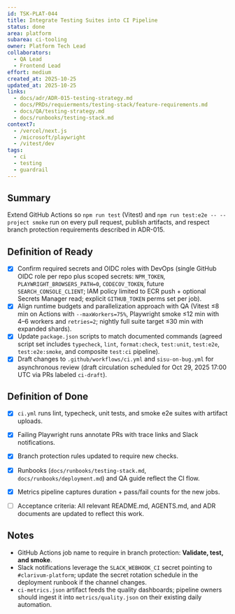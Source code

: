 ```yaml
---
id: TSK-PLAT-044
title: Integrate Testing Suites into CI Pipeline
status: done
area: platform
subarea: ci-tooling
owner: Platform Tech Lead
collaborators:
  - QA Lead
  - Frontend Lead
effort: medium
created_at: 2025-10-25
updated_at: 2025-10-25
links:
  - docs/adr/ADR-015-testing-strategy.md
  - docs/PRDs/requierments/testing-stack/feature-requirements.md
  - docs/QA/testing-strategy.md
  - docs/runbooks/testing-stack.md
context7:
  - /vercel/next.js
  - /microsoft/playwright
  - /vitest/dev
tags:
  - ci
  - testing
  - guardrail
---
```


## Summary
Extend GitHub Actions so `npm run test` (Vitest) and `npm run test:e2e -- --project smoke` run on every pull request, publish artifacts, and respect branch protection requirements described in ADR-015.

## Definition of Ready
- [x] Confirm required secrets and OIDC roles with DevOps (single GitHub OIDC role per repo plus scoped secrets: `NPM_TOKEN`, `PLAYWRIGHT_BROWSERS_PATH=0`, `CODECOV_TOKEN`, future `SEARCH_CONSOLE_CLIENT`; IAM policy limited to ECR push + optional Secrets Manager read; explicit `GITHUB_TOKEN` perms set per job).
- [x] Align runtime budgets and parallelization approach with QA (Vitest ≤8 min on Actions with `--maxWorkers=75%`, Playwright smoke ≤12 min with 4–6 workers and `retries=2`; nightly full suite target ≤30 min with expanded shards).
- [x] Update `package.json` scripts to match documented commands (agreed script set includes `typecheck`, `lint`, `format:check`, `test:unit`, `test:e2e`, `test:e2e:smoke`, and composite `test:ci` pipeline).
- [x] Draft changes to `.github/workflows/ci.yml` and `sisu-on-bug.yml` for asynchronous review (draft circulation scheduled for Oct 29, 2025 17:00 UTC via PRs labeled `ci-draft`).

## Definition of Done
- [x] `ci.yml` runs lint, typecheck, unit tests, and smoke e2e suites with artifact uploads.
- [x] Failing Playwright runs annotate PRs with trace links and Slack notifications.
- [x] Branch protection rules updated to require new checks.
- [x] Runbooks (`docs/runbooks/testing-stack.md`, `docs/runbooks/deployment.md`) and QA guide reflect the CI flow.
- [x] Metrics pipeline captures duration + pass/fail counts for the new jobs.
- [ ] Acceptance criteria: All relevant README.md, AGENTS.md, and ADR documents are updated to reflect this work.


## Notes
- GitHub Actions job name to require in branch protection: **Validate, test, and smoke**.
- Slack notifications leverage the `SLACK_WEBHOOK_CI` secret pointing to `#clarivum-platform`; update the secret rotation schedule in the deployment runbook if the channel changes.
- `ci-metrics.json` artifact feeds the quality dashboards; pipeline owners should ingest it into `metrics/quality.json` on their existing daily automation.
